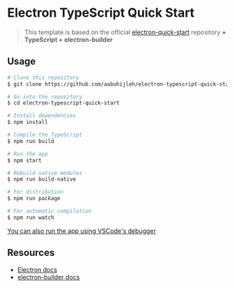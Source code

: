 # Electron TypeScript Quick Start

> This template is based on the official [electron-quick-start](https://github.com/electron/electron-quick-start) repository **+ TypeScript + electron-builder**

## Usage

```sh
# Clone this repository
$ git clone https://github.com/aabuhijleh/electron-typescript-quick-start

# Go into the repository
$ cd electron-typescript-quick-start

# Install dependencies
$ npm install

# Compile the TypeScript
$ npm run build

# Run the app
$ npm start

# Rebuild native modules
$ npm run build-native

# For distribution
$ npm run package

# For automatic compilation
$ npm run watch
```

[You can also run the app using VSCode's debugger](https://www.electronjs.org/docs/tutorial/debugging-vscode)

## Resources

- [Electron docs](https://www.electronjs.org/docs)
- [electron-builder docs](https://www.electron.build)
